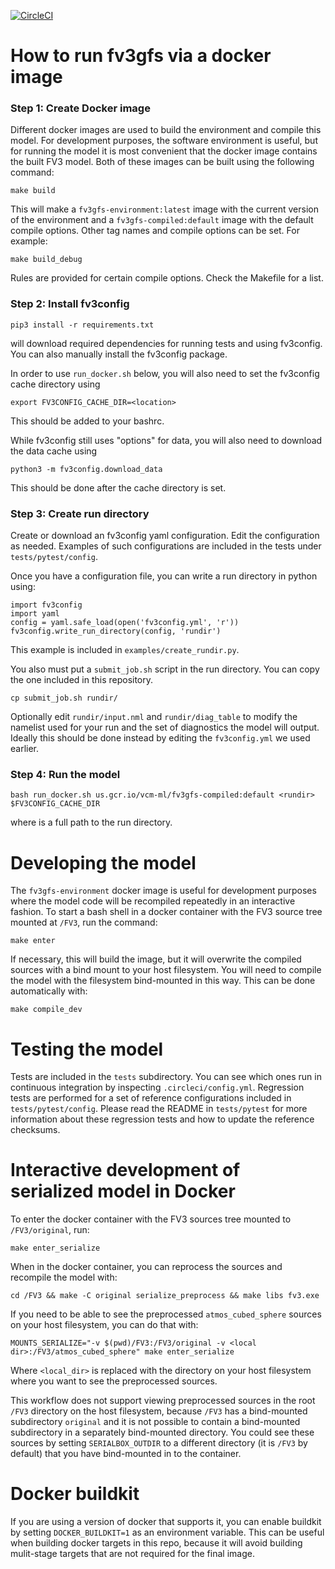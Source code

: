 [![CircleCI](https://circleci.com/gh/VulcanClimateModeling/fv3gfs.svg?style=svg)](https://circleci.com/gh/VulcanClimateModeling/fv3gfs)

# How to run fv3gfs via a docker image

### Step 1: Create Docker image

Different docker images are used to build the environment and compile this
model. For development purposes, the software environment is useful, but for
running the model it is most convenient that the docker image contains the
built FV3 model. Both of these images can be built using the following command:

```
make build
```
This will make a `fv3gfs-environment:latest` image with the current version of
the environment and a `fv3gfs-compiled:default` image with the default compile options.
Other tag names and compile options can be set. For example:
```
make build_debug
```
Rules are provided for certain compile options. Check the Makefile for a list.

### Step 2: Install fv3config
```
pip3 install -r requirements.txt
```
will download required dependencies for running tests and using fv3config. You can
also manually install the fv3config package.

In order to use `run_docker.sh` below, you will also need to set the fv3config
cache directory using
```
export FV3CONFIG_CACHE_DIR=<location>
```
This should be added to your bashrc.

While fv3config still uses "options" for data, you will also need to download the
data cache using
```
python3 -m fv3config.download_data
```
This should be done after the cache directory is set.

### Step 3: Create run directory
Create or download an fv3config yaml configuration. Edit the configuration as needed.
Examples of such configurations are included in the tests under `tests/pytest/config`.

Once you have a configuration file, you can write a run directory in python using:
```python3
import fv3config
import yaml
config = yaml.safe_load(open('fv3config.yml', 'r'))
fv3config.write_run_directory(config, 'rundir')
```
This example is included in `examples/create_rundir.py`.

You also must put a `submit_job.sh` script in the run directory. You can copy the one
included in this repository.
```
cp submit_job.sh rundir/
```

Optionally edit `rundir/input.nml` and `rundir/diag_table` to modify the namelist used
for your run and the set of diagnostics the model will output. Ideally this should be
done instead by editing the `fv3config.yml` we used earlier.


### Step 4: Run the model
```
bash run_docker.sh us.gcr.io/vcm-ml/fv3gfs-compiled:default <rundir> $FV3CONFIG_CACHE_DIR
```
where <rundir> is a full path to the run directory.

# Developing the model

The `fv3gfs-environment` docker image is useful for development purposes where the model code will be recompiled repeatedly in an interactive fashion. To start a bash shell in a docker container with the FV3 source tree mounted at `/FV3`, run the command:

    make enter

If necessary, this will build the image, but it will overwrite the compiled sources
with a bind mount to your host filesystem. You will need to compile the model with
the filesystem bind-mounted in this way. This can be done automatically with:

    make compile_dev

# Testing the model

Tests are included in the `tests` subdirectory. You can see which ones run in
continuous integration by inspecting `.circleci/config.yml`. Regression tests are
performed for a set of reference configurations included in `tests/pytest/config`.
Please read the README in `tests/pytest` for more information about these regression
tests and how to update the reference checksums.

# Interactive development of serialized model in Docker

To enter the docker container with the FV3 sources tree mounted to `/FV3/original`,
run:

    make enter_serialize

When in the docker container, you can reprocess the sources and recompile the model with:

    cd /FV3 && make -C original serialize_preprocess && make libs fv3.exe

If you need to be able to see the preprocessed `atmos_cubed_sphere` sources on your
host filesystem, you can do that with:

    MOUNTS_SERIALIZE="-v $(pwd)/FV3:/FV3/original -v <local dir>:/FV3/atmos_cubed_sphere" make enter_serialize

Where `<local_dir>` is replaced with the directory on your host filesystem where you
want to see the preprocessed sources.

This workflow does not support viewing preprocessed sources in the root `/FV3` directory
on the host filesystem, because `/FV3` has a bind-mounted subdirectory `original` and
it is not possible to contain a bind-mounted subdirectory in a separately bind-mounted
directory. You could see these sources by setting `SERIALBOX_OUTDIR` to a different
directory (it is `/FV3` by default) that you have bind-mounted in to the container.

# Docker buildkit

If you are using a version of docker that supports it, you can enable buildkit by
setting `DOCKER_BUILDKIT=1` as an environment variable. This can be useful when building
docker targets in this repo, because it will avoid building mulit-stage targets that
are not required for the final image.
